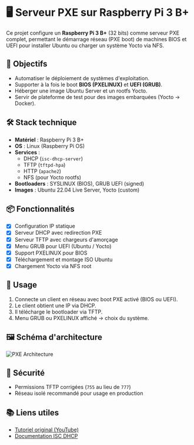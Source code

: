# 🖥️ Serveur PXE sur Raspberry Pi 3 B+

Ce projet configure un **Raspberry Pi 3 B+** (32 bits) comme serveur PXE complet, permettant le démarrage réseau (PXE boot) de machines BIOS et UEFI pour installer Ubuntu ou charger un système Yocto via NFS.

## 🎯 Objectifs
- Automatiser le déploiement de systèmes d'exploitation.
- Supporter à la fois le boot **BIOS (PXELINUX)** et **UEFI (GRUB)**.
- Héberger une image Ubuntu Server et un rootfs Yocto.
- Servir de plateforme de test pour des images embarquées (Yocto → Docker).

## 🛠️ Stack technique
- **Matériel** : Raspberry Pi 3 B+
- **OS** : Linux (Raspberry Pi OS)
- **Services** :
  - DHCP (`isc-dhcp-server`)
  - TFTP (`tftpd-hpa`)
  - HTTP (`apache2`)
  - NFS (pour Yocto rootfs)
- **Bootloaders** : SYSLINUX (BIOS), GRUB UEFI (signed)
- **Images** : Ubuntu 22.04 Live Server, Yocto (custom)

## 📦 Fonctionnalités
- [x] Configuration IP statique
- [x] Serveur DHCP avec redirection PXE
- [x] Serveur TFTP avec chargeurs d'amorçage
- [x] Menu GRUB pour UEFI (Ubuntu / Yocto)
- [x] Support PXELINUX pour BIOS
- [x] Téléchargement et montage ISO Ubuntu
- [x] Chargement Yocto via NFS root

## 🧪 Usage
1. Connecte un client en réseau avec boot PXE activé (BIOS ou UEFI).
2. Le client obtient une IP via DHCP.
3. Il télécharge le bootloader via TFTP.
4. Menu GRUB ou PXELINUX affiché → choix du système.

## 🖼️ Schéma d'architecture
![PXE Architecture](docs/architecture_diagram.png)

## 🔐 Sécurité
- Permissions TFTP corrigées (`755` au lieu de `777`)
- Réseau isolé recommandé pour usage en production

## 📚 Liens utiles
- [Tutoriel original (YouTube)](https://www.youtube.com/watch?v=_IgCtgHID1Y)
- [Documentation ISC DHCP](https://www.isc.org/software/dhcp)
